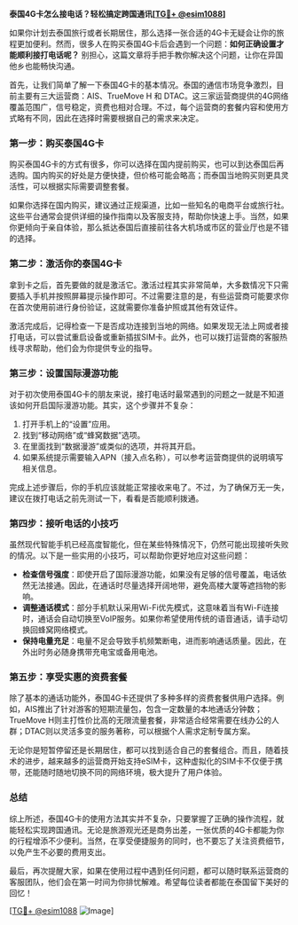**泰国4G卡怎么接电话？轻松搞定跨国通讯[[TG💪+ @esim1088](https://t.me/s/esim1088)]**

如果你计划去泰国旅行或者长期居住，那么选择一张合适的4G卡无疑会让你的旅程更加便利。然而，很多人在购买泰国4G卡后会遇到一个问题：**如何正确设置才能顺利接打电话呢？** 别担心，这篇文章将手把手教你解决这个问题，让你在异国他乡也能畅快沟通。

首先，让我们简单了解一下泰国4G卡的基本情况。泰国的通信市场竞争激烈，目前主要有三大运营商：AIS、TrueMove H 和 DTAC。这三家运营商提供的4G网络覆盖范围广，信号稳定，资费也相对合理。不过，每个运营商的套餐内容和使用方式略有不同，因此在选择时需要根据自己的需求来决定。

### **第一步：购买泰国4G卡**

购买泰国4G卡的方式有很多，你可以选择在国内提前购买，也可以到达泰国后再选购。国内购买的好处是方便快捷，但价格可能会略高；而泰国当地购买则更具灵活性，可以根据实际需要调整套餐。

如果你选择在国内购买，建议通过正规渠道，比如一些知名的电商平台或旅行社。这些平台通常会提供详细的操作指南以及客服支持，帮助你快速上手。当然，如果你更倾向于亲自体验，那么抵达泰国后直接前往各大机场或市区的营业厅也是不错的选择。

### **第二步：激活你的泰国4G卡**

拿到卡之后，首先要做的就是激活它。激活过程其实非常简单，大多数情况下只需要插入手机并按照屏幕提示操作即可。不过需要注意的是，有些运营商可能要求你在首次使用前进行身份验证，这就需要你准备护照或其他有效证件。

激活完成后，记得检查一下是否成功连接到当地的网络。如果发现无法上网或者接打电话，可以尝试重启设备或重新插拔SIM卡。此外，也可以拨打运营商的客服热线寻求帮助，他们会为你提供专业的指导。

### **第三步：设置国际漫游功能**

对于初次使用泰国4G卡的朋友来说，接打电话时最常遇到的问题之一就是不知道该如何开启国际漫游功能。其实，这个步骤并不复杂：

1. 打开手机上的“设置”应用。
2. 找到“移动网络”或“蜂窝数据”选项。
3. 在里面找到“数据漫游”或类似的选项，并将其开启。
4. 如果系统提示需要输入APN（接入点名称），可以参考运营商提供的说明填写相关信息。

完成上述步骤后，你的手机应该就能正常接收来电了。不过，为了确保万无一失，建议在拨打电话之前先测试一下，看看是否能顺利拨通。

### **第四步：接听电话的小技巧**

虽然现代智能手机已经高度智能化，但在某些特殊情况下，仍然可能出现接听失败的情况。以下是一些实用的小技巧，可以帮助你更好地应对这些问题：

- **检查信号强度**：即使开启了国际漫游功能，如果没有足够的信号覆盖，电话依然无法接通。因此，在通话时尽量选择开阔地带，避免高楼大厦等遮挡物的影响。
- **调整通话模式**：部分手机默认采用Wi-Fi优先模式，这意味着当有Wi-Fi连接时，通话会自动切换至VoIP服务。如果你希望使用传统的语音通话，请手动切换回蜂窝网络模式。
- **保持电量充足**：电量不足会导致手机频繁断电，进而影响通话质量。因此，在外出时务必随身携带充电宝或备用电池。

### **第五步：享受实惠的资费套餐**

除了基本的通话功能外，泰国4G卡还提供了多种多样的资费套餐供用户选择。例如，AIS推出了针对游客的短期流量包，包含一定数量的本地通话分钟数；TrueMove H则主打性价比高的无限流量套餐，非常适合经常需要在线办公的人群；DTAC则以灵活多变的服务著称，可以根据个人需求定制专属方案。

无论你是短暂停留还是长期居住，都可以找到适合自己的套餐组合。而且，随着技术的进步，越来越多的运营商开始支持eSIM卡，这种虚拟化的SIM卡不仅便于携带，还能随时随地切换不同的网络环境，极大提升了用户体验。

### **总结**

综上所述，泰国4G卡的使用方法其实并不复杂，只要掌握了正确的操作流程，就能轻松实现跨国通讯。无论是旅游观光还是商务出差，一张优质的4G卡都能为你的行程增添不少便利。当然，在享受便捷服务的同时，也不要忘了关注资费细节，以免产生不必要的费用支出。

最后，再次提醒大家，如果在使用过程中遇到任何问题，都可以随时联系运营商的客服团队，他们会在第一时间为你排忧解难。希望每位读者都能在泰国留下美好的回忆！

[[TG💪+ @esim1088](https://t.me/s/esim1088) ![Image](https://i.postimg.cc/4NQfJmqS/Snipaste-2025-05-13-00-14-12.png)]